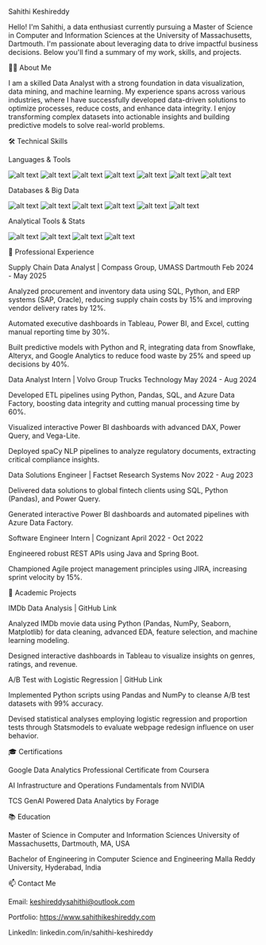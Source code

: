 Sahithi Keshireddy

Hello! I'm Sahithi, a data enthusiast currently pursuing a Master of Science in Computer and Information Sciences at the University of Massachusetts, Dartmouth. I'm passionate about leveraging data to drive impactful business decisions. Below you'll find a summary of my work, skills, and projects.

👩‍💻 About Me

I am a skilled Data Analyst with a strong foundation in data visualization, data mining, and machine learning. My experience spans across various industries, where I have successfully developed data-driven solutions to optimize processes, reduce costs, and enhance data integrity. I enjoy transforming complex datasets into actionable insights and building predictive models to solve real-world problems.

🛠️ Technical Skills

Languages & Tools

![alt text](https://img.shields.io/badge/Python-3776AB?style=for-the-badge&logo=python&logoColor=white)
![alt text](https://img.shields.io/badge/SQL-025E8C?style=for-the-badge&logo=sql&logoColor=white)
![alt text](https://img.shields.io/badge/R-276DC3?style=for-the-badge&logo=r&logoColor=white)
![alt text](https://img.shields.io/badge/Java-ED8B00?style=for-the-badge&logo=java&logoColor=white)
![alt text](https://img.shields.io/badge/C%2B%2B-00599C?style=for-the-badge&logo=c%2B%2B&logoColor=white)
![alt text](https://img.shields.io/badge/JavaScript-F7DF1E?style=for-the-badge&logo=javascript&logoColor=black)
![alt text](https://img.shields.io/badge/GIT-E44C30?style=for-the-badge&logo=git&logoColor=white)

Databases & Big Data

![alt text](https://img.shields.io/badge/PostgreSQL-316192?style=for-the-badge&logo=postgresql&logoColor=white)
![alt text](https://img.shields.io/badge/Snowflake-29B5E8?style=for-the-badge&logo=snowflake&logoColor=white)
![alt text](https://img.shields.io/badge/Azure-0078D4?style=for-the-badge&logo=microsoft-azure&logoColor=white)
![alt text](https://img.shields.io/badge/SAP-0054A3?style=for-the-badge&logo=sap&logoColor=white)
![alt text](https://img.shields.io/badge/Oracle-F80000?style=for-the-badge&logo=oracle&logoColor=white)
![alt text](https://img.shields.io/badge/Amazon_AWS-232F3E?style=for-the-badge&logo=amazon-aws&logoColor=white)

Analytical Tools & Stats

![alt text](https://img.shields.io/badge/Power_BI-F2C811?style=for-the-badge&logo=power-bi&logoColor=black)
![alt text](https://img.shields.io/badge/Tableau-E97627?style=for-the-badge&logo=tableau&logoColor=white)
![alt text](https://img.shields.io/badge/Microsoft_Excel-217346?style=for-the-badge&logo=microsoft-excel&logoColor=white)
![alt text](https://img.shields.io/badge/Google_Analytics-E37400?style=for-the-badge&logo=google-analytics&logoColor=white)

💼 Professional Experience

Supply Chain Data Analyst | Compass Group, UMASS Dartmouth
Feb 2024 - May 2025

Analyzed procurement and inventory data using SQL, Python, and ERP systems (SAP, Oracle), reducing supply chain costs by 15% and improving vendor delivery rates by 12%.

Automated executive dashboards in Tableau, Power BI, and Excel, cutting manual reporting time by 30%.

Built predictive models with Python and R, integrating data from Snowflake, Alteryx, and Google Analytics to reduce food waste by 25% and speed up decisions by 40%.

Data Analyst Intern | Volvo Group Trucks Technology
May 2024 - Aug 2024

Developed ETL pipelines using Python, Pandas, SQL, and Azure Data Factory, boosting data integrity and cutting manual processing time by 60%.

Visualized interactive Power BI dashboards with advanced DAX, Power Query, and Vega-Lite.

Deployed spaCy NLP pipelines to analyze regulatory documents, extracting critical compliance insights.

Data Solutions Engineer | Factset Research Systems
Nov 2022 - Aug 2023

Delivered data solutions to global fintech clients using SQL, Python (Pandas), and Power Query.

Generated interactive Power BI dashboards and automated pipelines with Azure Data Factory.

Software Engineer Intern | Cognizant
April 2022 - Oct 2022

Engineered robust REST APIs using Java and Spring Boot.

Championed Agile project management principles using JIRA, increasing sprint velocity by 15%.

🚀 Academic Projects

IMDb Data Analysis | GitHub Link

Analyzed IMDb movie data using Python (Pandas, NumPy, Seaborn, Matplotlib) for data cleaning, advanced EDA, feature selection, and machine learning modeling.

Designed interactive dashboards in Tableau to visualize insights on genres, ratings, and revenue.

A/B Test with Logistic Regression | GitHub Link

Implemented Python scripts using Pandas and NumPy to cleanse A/B test datasets with 99% accuracy.

Devised statistical analyses employing logistic regression and proportion tests through Statsmodels to evaluate webpage redesign influence on user behavior.

🎓 Certifications

Google Data Analytics Professional Certificate from Coursera

AI Infrastructure and Operations Fundamentals from NVIDIA

TCS GenAI Powered Data Analytics by Forage

📚 Education

Master of Science in Computer and Information Sciences
University of Massachusetts, Dartmouth, MA, USA

Bachelor of Engineering in Computer Science and Engineering
Malla Reddy University, Hyderabad, India

📫 Contact Me

Email: keshireddysahithi@outlook.com

Portfolio: https://www.sahithikeshireddy.com

LinkedIn: linkedin.com/in/sahithi-keshireddy
